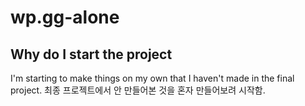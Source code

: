# wp.gg-alone
## Why do I start the project
I'm starting to make things on my own that I haven't made in the final project.
최종 프로젝트에서 안 만들어본 것을 혼자 만들어보려 시작함.
